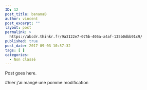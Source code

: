 ```yaml
---
ID: 12
post_title: bananaB
author: vincent
post_excerpt: ""
layout: post
permalink: >
  https://abcdr.thinkr.fr/9a3122e7-075b-406a-a4af-135b0dbb91c9/
published: true
post_date: 2017-09-03 10:57:32
tags: [ ]
categories:
  - Non classé
---
```

Post goes here.

#hier j'ai mangé une pomme
modification